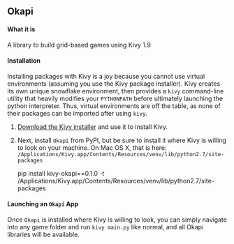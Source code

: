## Okapi

#### What it is
A library to build grid-based games using Kivy 1.9


#### Installation

Installing packages with Kivy is a joy because you cannot use virtual environments (assuming you use the Kivy package installer). Kivy creates its own unique snowflake environment, then provides a `kivy` command-line utility that heavily modifies your `PYTHONPATH` before ultimately launching the python interpreter. Thus, virtual environments are off the table, as none of their packages can be imported after using `kivy`.

1. [Download the Kivy installer](http://kivy.org/docs/installation/installation.html) and use it to install Kivy.

1. Next, install `Okapi` from PyPI, but be sure to install it where Kivy is willing to look on your machine. On Mac OS X, that is here: `/Applications/Kivy.app/Contents/Resources/venv/lib/python2.7/site-packages`

    pip install kivy-okapi==0.1.0 -t /Applications/Kivy.app/Contents/Resources/venv/lib/python2.7/site-packages


#### Launching an `Okapi` App

Once `Okapi` is installed where Kivy is willing to look, you can simply navigate into any game folder and run `kivy main.py` like normal, and all Okapi libraries will be available.
